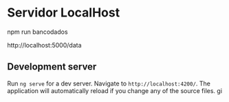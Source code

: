 # Servidor LocalHost

npm run bancodados

http://localhost:5000/data


## Development server

Run `ng serve` for a dev server. Navigate to `http://localhost:4200/`. The application will automatically reload if you change any of the source files.
gi
